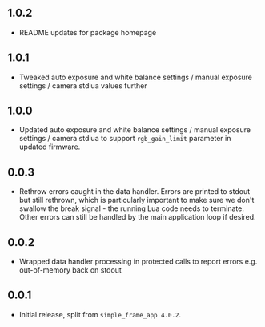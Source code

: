 ## 1.0.2

* README updates for package homepage

## 1.0.1

* Tweaked auto exposure and white balance settings / manual exposure settings / camera stdlua values further

## 1.0.0

* Updated auto exposure and white balance settings / manual exposure settings / camera stdlua to support `rgb_gain_limit` parameter in updated firmware.

## 0.0.3

* Rethrow errors caught in the data handler. Errors are printed to stdout but still rethrown, which is particularly important to make sure we don't swallow the break signal - the running Lua code needs to terminate. Other errors can still be handled by the main application loop if desired.

## 0.0.2

* Wrapped data handler processing in protected calls to report errors e.g. out-of-memory back on stdout

## 0.0.1

* Initial release, split from `simple_frame_app 4.0.2`.
